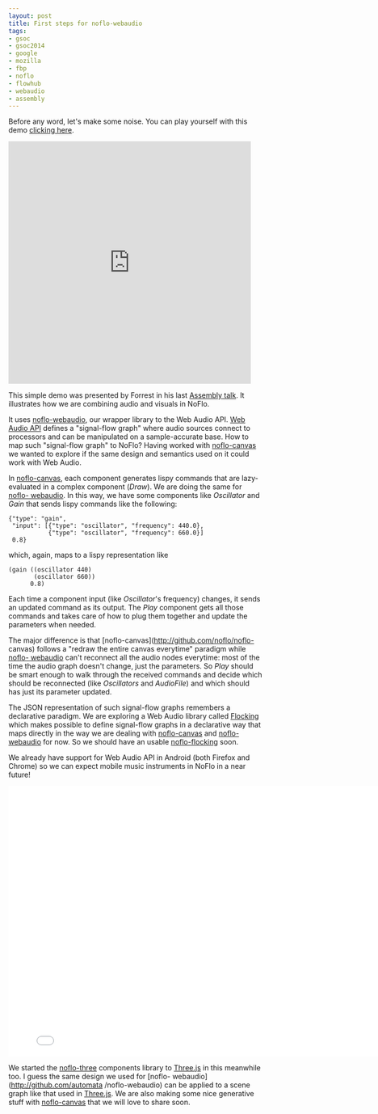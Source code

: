 ```yaml
--- 
layout: post
title: First steps for noflo-webaudio
tags: 
- gsoc
- gsoc2014
- google
- mozilla
- fbp
- noflo
- flowhub
- webaudio
- assembly
---
```


Before any word, let's make some noise. You can play yourself with this demo [clicking here](http://app.flowhub.io/#example/04847249319d2326fa92).

<iframe class="vine-embed" src="https://vine.co/v/ME1wdVX16iB/embed/simple?audio=1" width="480" height="480" frameborder="0"></iframe><script async src="//platform.vine.co/static/scripts/embed.js" charset="utf-8"></script>

This simple demo was presented by Forrest in his last [Assembly
talk](http://www.forresto.com/2014/08/the-toybox-and-the-toolbox/). It
illustrates how we are combining audio and visuals in NoFlo. 

It uses [noflo-webaudio](http://github.com/automata/noflo-webaudio), our
wrapper library to the Web Audio API. [Web Audio
API](https://developer.mozilla.org/en-US/docs/Web/API/Web_Audio_API) defines a
"signal-flow graph" where audio sources connect to processors and can be
manipulated on a sample-accurate base. How to map such "signal-flow graph" to
NoFlo? Having worked with [noflo-canvas](http://github.com/noflo/noflo-canvas)
we wanted to explore if the same design and semantics used on it could work
with Web Audio.

In [noflo-canvas](http://github.com/noflo/noflo-canvas), each component
generates lispy commands that are lazy-evaluated in a complex component
(*Draw*). We are doing the same for [noflo-
webaudio](http://github.com/automata/noflo-webaudio). In this way, we have
some components like *Oscillator* and *Gain* that sends lispy commands
like the following:

```
{"type": "gain", 
 "input": [{"type": "oscillator", "frequency": 440.0},
           {"type": "oscillator", "frequency": 660.0}]
 0.8}
```

which, again, maps to a lispy representation like

```
(gain ((oscillator 440)
       (oscillator 660))
      0.8)
```

Each time a component input (like *Oscillator*'s frequency) changes, it
sends an updated command as its output. The *Play* component gets all those
commands and takes care of how to plug them together and update the parameters
when needed.

The major difference is that [noflo-canvas](http://github.com/noflo/noflo-
canvas) follows a "redraw the entire canvas everytime" paradigm while [noflo-
webaudio](http://github.com/automata/noflo-webaudio) can't reconnect all the
audio nodes everytime: most of the time the audio graph doesn't change, just
the parameters. So *Play* should be smart enough to walk through the
received commands and decide which should be reconnected (like *Oscillators* and
*AudioFile*) and which should has just its parameter updated.

The JSON representation of such signal-flow graphs remembers a declarative
paradigm. We are exploring a Web Audio library called
[Flocking](http://flockingjs.org/) which makes possible to define signal-flow
graphs in a declarative way that maps directly in the way we are dealing with
[noflo-canvas](http://github.com/noflo/noflo-canvas) and [noflo-
webaudio](http://github.com/automata/noflo-webaudio) for now. So we should
have an usable [noflo-flocking](http://github.com/automata/noflo-flocking)
soon.

We already have support for Web Audio API in Android (both Firefox and Chrome)
so we can expect mobile music instruments in NoFlo in a near future!

<iframe src="//player.vimeo.com/video/102201555?title=0&amp;byline=0&amp;portrait=0&amp;color=c9ff23" width="800" height="535" frameborder="0" webkitallowfullscreen mozallowfullscreen allowfullscreen></iframe>

We started the [noflo-three](http://github.com/automata/noflo-three)
components library to [Three.js](http://threejs.org) in this meanwhile too. I
guess the same design we used for [noflo- webaudio](http://github.com/automata
/noflo-webaudio) can be applied to a scene graph like that used in
[Three.js](http://threejs.org). We are also making some nice generative stuff
with [noflo-canvas](http://github.com/noflo/noflo-canvas) that we will love to
share soon.
